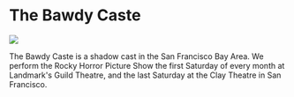 # The Bawdy Caste

![](https://img.shields.io/website/https/bawdycaste.com.svg?down_color=red&down_message=offline&up_color=green&up_message=online)

The Bawdy Caste is a shadow cast in the San Francisco Bay Area. We perform the Rocky Horror Picture Show the first Saturday of every month at Landmark's Guild Theatre, and the last Saturday at the Clay Theatre in San Francisco.
